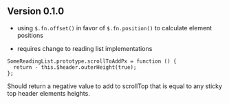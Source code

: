 ## Version 0.1.0

- using `$.fn.offset()` in favor of `$.fn.position()` to
  calculate element positions

- requires change to reading list implementations

```
SomeReadingList.prototype.scrollToAddPx = function () {
  return - this.$header.outerHeight(true);
};
```

Should return a negative value to add to scrollTop that is equal to
any sticky top header elements heights.
